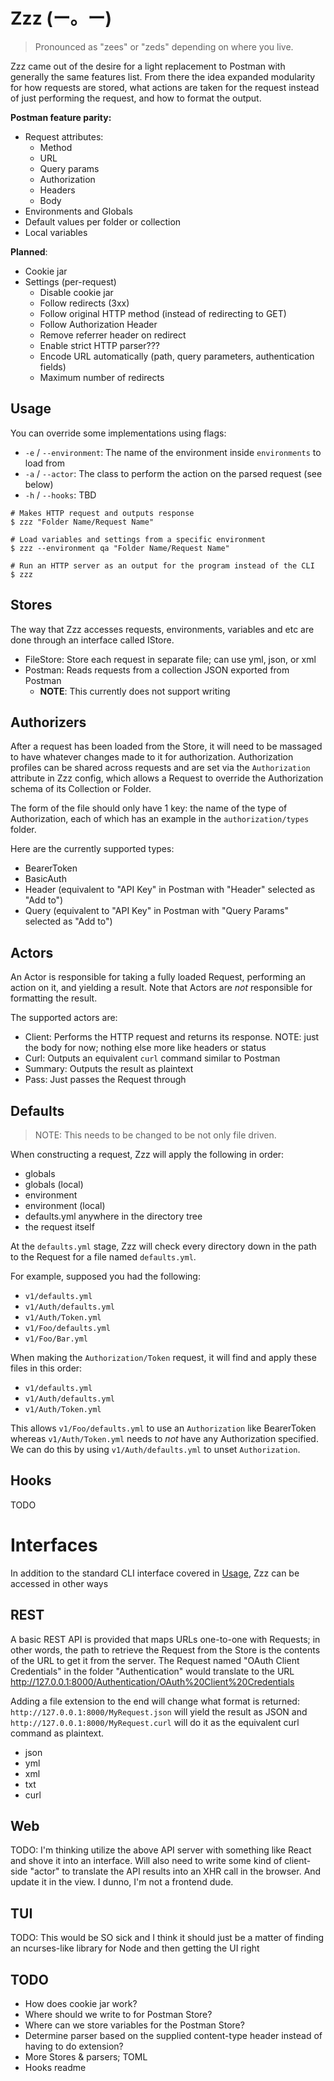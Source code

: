 # Zzz (ー。ー)

> Pronounced as "zees" or "zeds" depending on where you live.

Zzz came out of the desire for a light replacement to Postman with generally the same features list. From there the idea expanded modularity for how requests are stored, what actions are taken for the request instead of just performing the request, and how to format the output.


__Postman feature parity:__

  - Request attributes:
    - Method
    - URL
    - Query params
    - Authorization
    - Headers
    - Body
  - Environments and Globals
  - Default values per folder or collection
  - Local variables


__Planned__:

  - Cookie jar
  - Settings (per-request)
    - Disable cookie jar
    - Follow redirects (3xx)
    - Follow original HTTP method (instead of redirecting to GET)
    - Follow Authorization Header
    - Remove referrer header on redirect
    - Enable strict HTTP parser???
    - Encode URL automatically (path, query parameters, authentication fields)
    - Maximum number of redirects

## Usage

You can override some implementations using flags:

  - `-e` / `--environment`: The name of the environment inside `environments` to load from
  - `-a` / `--actor`: The class to perform the action on the parsed request (see below)
  - `-h` / `--hooks`: TBD

```shell
# Makes HTTP request and outputs response
$ zzz "Folder Name/Request Name"

# Load variables and settings from a specific environment
$ zzz --environment qa "Folder Name/Request Name"

# Run an HTTP server as an output for the program instead of the CLI
$ zzz
```

## Stores

The way that Zzz accesses requests, environments, variables and etc are done through an interface called IStore.

  - FileStore: Store each request in separate file; can use yml, json, or xml
  - Postman: Reads requests from a collection JSON exported from Postman
    - **NOTE**: This currently does not support writing

## Authorizers

After a request has been loaded from the Store, it will need to be massaged to have whatever changes made to it for authorization. Authorization profiles can be shared across requests and are set via the `Authorization` attribute in Zzz config, which allows a Request to override the Authorization schema of its Collection or Folder.

The form of the file should only have 1 key: the name of the type of Authorization, each of which has an example in the `authorization/types` folder.

Here are the currently supported types:

  - BearerToken
  - BasicAuth
  - Header (equivalent to "API Key" in Postman with "Header" selected as "Add to")
  - Query (equivalent to "API Key" in Postman with "Query Params" selected as "Add to")

## Actors

An Actor is responsible for taking a fully loaded Request, performing an action on it, and yielding a result. Note that Actors are *not* responsible for formatting the result.

The supported actors are:

  - Client: Performs the HTTP request and returns its response. NOTE: just the body for now; nothing else more like headers or status
  - Curl: Outputs an equivalent `curl` command similar to Postman
  - Summary: Outputs the result as plaintext
  - Pass: Just passes the Request through

## Defaults

> NOTE: This needs to be changed to be not only file driven.

When constructing a request, Zzz will apply the following in order:

  - globals
  - globals (local)
  - environment
  - environment (local)
  - defaults.yml anywhere in the directory tree
  - the request itself

At the `defaults.yml` stage, Zzz will check every directory down in the path to the Request for a file named `defaults.yml`.

For example, supposed you had the following:
 - `v1/defaults.yml`
 - `v1/Auth/defaults.yml`
 - `v1/Auth/Token.yml`
 - `v1/Foo/defaults.yml`
 - `v1/Foo/Bar.yml`

When making the `Authorization/Token` request, it will find and apply these files in this order:

  - `v1/defaults.yml`
  - `v1/Auth/defaults.yml`
  - `v1/Auth/Token.yml`

This allows `v1/Foo/defaults.yml` to use an `Authorization` like BearerToken whereas `v1/Auth/Token.yml` needs to *not*  have any Authorization specified. We can do this by using `v1/Auth/defaults.yml` to unset `Authorization`.


## Hooks

TODO

# Interfaces

In addition to the standard CLI interface covered in [Usage](#Usage), Zzz can be accessed in other ways

## REST

A basic REST API is provided that maps URLs one-to-one with Requests; in other words, the path to retrieve the Request from the Store is the contents of the URL to get it from the server. The Request named "OAuth Client Credentials" in the folder "Authentication" would translate to the URL http://127.0.0.1:8000/Authentication/OAuth%20Client%20Credentials

Adding a file extension to the end will change what format is returned: `http://127.0.0.1:8000/MyRequest.json` will yield the result as JSON and `http://127.0.0.1:8000/MyRequest.curl` will do it as the equivalent curl command as plaintext.

  - json
  - yml
  - xml
  - txt
  - curl

## Web

TODO: I'm thinking utilize the above API server with something like React and shove it into an interface. Will also need to write some kind of client-side "actor" to translate the API results into an XHR call in the browser. And update it in the view. I dunno, I'm not a frontend dude.


## TUI

TODO: This would be SO sick and I think it should just be a matter of finding an ncurses-like library for Node and then getting the UI right

## TODO

 - How does cookie jar work?
 - Where should we write to for Postman Store?
 - Where can we store variables for the Postman Store?
 - Determine parser based on the supplied content-type header instead of having to do extension?
 - More Stores & parsers; TOML
 - Hooks readme
